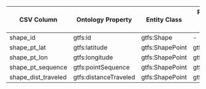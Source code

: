 | CSV Column           | Ontology Property       | Entity Class       | Related Entity Class | Subject Generation                                      | Join Condition | Datatype                  |
|----------------------|-------------------------|--------------------|-----------------------|---------------------------------------------------------|----------------|---------------------------|
| shape_id             | gtfs:id                 | gtfs:Shape         | -                     | `http://vocab.gtfs.org/terms#Shape/${shape_id}`         | -              | xsd:string                |
| shape_pt_lat         | gtfs:latitude           | gtfs:ShapePoint    | gtfs:Shape            | `http://vocab.gtfs.org/terms#ShapePoint/${shape_id}-${shape_pt_sequence}` | shape_id       | geo:lat                   |
| shape_pt_lon         | gtfs:longitude          | gtfs:ShapePoint    | gtfs:Shape            | `http://vocab.gtfs.org/terms#ShapePoint/${shape_id}-${shape_pt_sequence}` | shape_id       | geo:long                  |
| shape_pt_sequence    | gtfs:pointSequence      | gtfs:ShapePoint    | gtfs:Shape            | `http://vocab.gtfs.org/terms#ShapePoint/${shape_id}-${shape_pt_sequence}` | shape_id       | xsd:nonNegativeInteger    |
| shape_dist_traveled  | gtfs:distanceTraveled   | gtfs:ShapePoint    | gtfs:Shape            | `http://vocab.gtfs.org/terms#ShapePoint/${shape_id}-${shape_pt_sequence}` | shape_id       | gtfs:nonNegativeFloat     |
